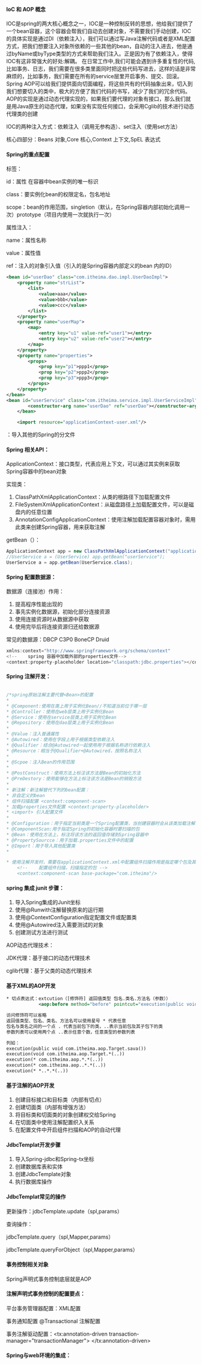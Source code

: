 #### IoC 和 AOP 概念

IOC是spring的两大核心概念之一，IOC是一种控制反转的思想，他给我们提供了一个bean容器，这个容器会帮我们自动去创建对象，不需要我们手动创建，IOC的具体实现是通过DI（依赖注入），我们可以通过写Java注解代码或者是XML配置方式，把我们想要注入对象所依赖的一些其他的bean，自动的注入进去，他是通过byName或byType类型的方式来帮助我们注入。正是因为有了依赖注入，使得IOC有这非常强大的好处:解耦。
		在日常工作中,我们可能会遇到许多重复性的代码,比如事务、日志，我们需要在很多类里面同时把这些代码写进去，这样的话是非常麻烦的，比如事务，我们需要在所有的service层里开启事务、提交、回滚。
Spring AOP可以给我们提供面向切面编程，将这些共有的代码抽象出来，切入到我们想要切入的类中，极大的方便了我们代码的书写，减少了我们的冗余代码。AOP的实现是通过动态代理实现的，如果我们要代理的对象有接口，那么我们就是用Java原生的动态代理，如果没有实现任何接口，会采用Cglib的技术进行动态代理类的创建

IOC的两种注入方式：依赖注入（调用无参构造）、set注入（使用set方法）

核心四部分：Beans 对象,Core 核心,Context 上下文,SpEL 表达式

#### Spring的重点配置

<bean> 标签：

id：属性 在容器中bean实例的唯一标识

class：要实例化bean的权限定名，包名地址

scope：bean的作用范围，singletion（默认，在Spring容器内部初始化调用一次）prototype（项目内使用一次就执行一次）

<property>属性注入：

name：属性名称

value：属性值

ref：注入的对象引入值（引入的是Spring容器内部定义的bean 内的ID）

<list>

<properties>

<constructot-arg>

```xml
<bean id="userDao" class="com.itheima.dao.impl.UserDaoImpl">
    <property name="strList">
        <list>
            <value>aaa</value>
            <value>bbb</value>
            <value>ccc</value>
        </list>
    </property>
    <property name="userMap">
        <map>
            <entry key="u1" value-ref="user1"></entry>
            <entry key="u2" value-ref="user2"></entry>
        </map>
    </property>
    <property name="properties">
        <props>
            <prop key="p1">ppp1</prop>
            <prop key="p2">ppp2</prop>
            <prop key="p3">ppp3</prop>
        </props>
    </property>
</bean>
<bean id="userService" class="com.itheima.service.impl.UserServiceImpl">
        <constructor-arg name="userDao" ref="userDao"></constructor-arg>
    </bean>

    <import resource="applicationContext-user.xml"/>
```

<import>：导入其他的Spring的分文件



#### Spring 相关API：

ApplicationContext：接口类型，代表应用上下文，可以通过其实例来获取Spring容器中的bean对象

实现类：

1. ClassPathXmlApplicationContext：从类的根路径下加载配置文件
2. FileSystemXmlApplicationContext：从磁盘路径上加载配置文件，可以是磁盘内的任意位置
3. AnnotationConfigApplicationContext：使用注解加载配置容器对象时，需用此类来创建Spring容器，用来获取注解

getBean（）：

```java
ApplicationContext app = new ClassPathXmlApplicationContext("applicationContext.xml");
//UserService a = (UserService) app.getBean("userService");
UserService a = app.getBean(UserService.class);
```





#### Spring 配置数据源：

数据源（连接池）作用：

1. 提高程序性能出现的
2. 事先实例化数据源，初始化部分连接资源
3. 使用连接资源时从数据源中获取
4. 使用完毕后将连接资源归还给数据源

常见的数据源：DBCP C3P0 BoneCP Druid

```java
xmlns:context="http://www.springframework.org/schema/context"
<!--    spring 容器中加载外部的properties文件-->
<context:property-placeholder location="classpath:jdbc.properties"></context:property-placeholder>
```



#### Spring 注解开发：

```java

/*spring原始注解主要代替<Bean>的配置 
*
* @Component:使用在类上用于实例化Bean//不知道当前位于哪一层
* @Controller：使用在web层类上用于实例化Bean
* @Service：使用在service层类上用于实例化Bean
* @Repository：使用在dao层类上用于实例化Bean
*
* @Value：注入普通属性
* @Autowired：使用在字段上用于根据类型依赖注入
* @Qualifier：结合@Autowired一起使用用于根据名称进行依赖注入
* @Resource：相当于@Qualifier+@Autowired，按照名称注入
*
* @Scpoe：注入Bean的作用范围
*
* @PostConstruct：使用方法上标注该方法是Bean的初始化方法
* @PreDestory：使用能够在方法上标注该方法是Bean的销毁方法
*
* 新注解：新注解替代下列的bean配置：
* 非自定义的bean 
* 组件扫描配置 <context:component-scan>
* 加载properties文件配置 <context:property-placeholder>
* <import> 引入配置文件
*
* @Configuration：用于指定当前类是一个Spring配置类，当创建容器时会从该类加载注解
* @ComponentScan:用于指定Spring的初始化容器时要扫描的包
* @Bean：使用在方法上，标注将该方法的返回值存储到Spring容器中
* @PropertySourcce：用于加载.properties文件中的配置
* @Import：用于导入其他配置类
*

* 使用注解开发时，需要在applicationContext.xml中配置组件扫描作用是指定哪个包及其子包下的bean需要进行扫描以便识别使用注解配置的类、字段和方法
    <!--    配置组件扫描，扫描指定的包 -->
    <context:component-scan base-package="com.itheima"/>
```





#### spring 集成 junit 步骤：

1. 导入Spring集成的Junit坐标
2. 使用@Runwith注解替换原来的运行期
3. 使用@ContextConfiguration指定配置文件或配置类
4. 使用@Autowired注入需要测试的对象
5. 创建测试方法进行测试



AOP动态代理技术：

JDK代理：基于接口的动态代理技术

cglib代理：基于父类的动态代理技术



#### 基于XML的AOP开发

```xml
* 切点表达式：extcution（[修饰符] 返回值类型 包名.类名.方法名（参数））
            <aop:before method="before" pointcut="execution(public void com.itheima.aop.Target.sava())"></aop:before>

访问修饰符可以省略
返回值类型、包名、类名、方法名可以使用星号 * 代表任意
包名与类名之间的一个点 . 代表当前包下的类，..表示当前包及其子包下的类
参数列表可以使用两个点 ..表示任意个数，任意类型的参数列表

列如：
execution(public void com.itheima.aop.Target.sava())
execution(void com.itheima.aop.Target.*(..))
execution(* com.itheima.aop.*.*(..))
execution(* com.itheima.aop..*.*(..))
execution(* *..*.*(..))

```



#### 基于注解的AOP开发

1. 创建目标接口和目标类（内部有切点）
2. 创建切面类（内部有增强方法）
3. 将目标类和切面类的对象创建权交给Spring
4. 在切面类中使用注解配置织入关系
5. 在配置文件中开启组件扫描和AOP的自动代理



#### JdbcTemplat开发步骤

1. 导入Spring-jdbc和Spring-tx坐标
2. 创建数据库表和实体
3. 创建JdbcTemplate对象
4. 执行数据库操作

#### JdbcTemplat常见的操作

更新操作：jdbcTemplate.update（spl,params）

查询操作：

jdbcTemplate.query（spl,Mapper,params）

jdbcTemplate.queryForObject（spl,Mapper,params）





#### 事务控制相关对象

Spring声明式事务控制底层就是AOP



#### 注解声明式事务控制的配置要点：

平台事务管理器配置：XML配置

事务通知配置 @Transactional 注解配置

事务注解驱动配置：<tx:annotation-driven transaction-manager="transactionManager"> </tx:annotation-driven>



#### Spring与web环境的集成：

